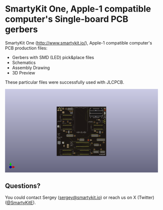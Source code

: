 # SmartyKit One, Apple-1 compatible computer's Single-board PCB gerbers

SmartyKit One (http://www.smartykit.io/), Apple-1 compatible computer's PCB production files:
* Gerbers with SMD (LED) pick&place files
* Schematics
* Assembly Drawing
* 3D Preview

These particular files were successfully used with JLCPCB.

![SmartyKit One PCB Preview](./SmartyKitPCB-3D-preview.png)

## Questions?

You could contact Sergey (sergey@smartykit.io) or reach us on X (Twitter) ([@SmartyKitE](https://www.twitter.com/SmartyKitE)).


